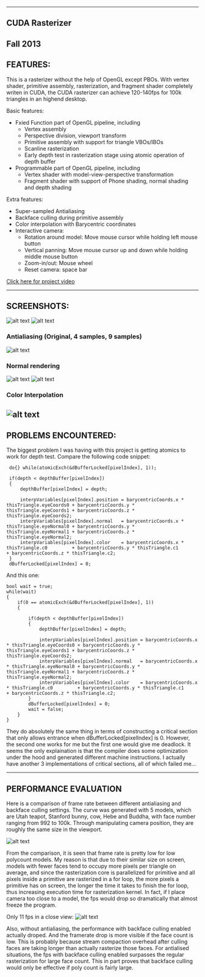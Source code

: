 -------------------------------------------------------------------------------
CUDA Rasterizer
-------------------------------------------------------------------------------
Fall 2013
-------------------------------------------------------------------------------

FEATURES:
-------------------------------------------------------------------------------
This is a rasterizer without the help of OpenGL except PBOs. With vertex shader, primitive assembly, rasterization, and fragment shader completely writen in CUDA, the CUDA rasterizer can achieve 120-140fps for 100k triangles in an highend desktop.

Basic features:

* Fxied Function part of OpenGL pipeline, including
  * Vertex assembly
  * Perspective division, viewport transform
  * Primitive assembly with support for triangle VBOs/IBOs
  * Scanline rasterization
  * Early depth test in rasterization stage using atomic operation of depth buffer
* Programmable part of OpenGL pipeline, including
  * Vertex shader with model-view-perspective transformation
  * Fragment shader with support of Phone shading, normal shading and depth shading

Extra features:

* Super-sampled Antialiasing
* Backface culling during primitive assembly
* Color interpolation with Barycentric coordinates
* Interactive camera:
  * Rotation around model: Move mouse cursor while holding left mouse button
  * Vertical panning: Move mouse cursor up and down while holding middle mouse button
  * Zoom-in/out: Mouse wheel
  * Reset camera: space bar


[Click here for project video](http://youtu.be/e5DsuHbJe00 )
 

-------------------------------------------------------------------------------
SCREENSHOTS:
-------------------------------------------------------------------------------
![alt text](renders/cow.bmp)
![alt text](renders/buddha.bmp)



### Antialiasing (Original, 4 samples, 9 samples)
![alt text](renders/buddhaAAA_close.bmp)

### Normal rendering
![alt text](renders/normalRenderingHebe.bmp)
![alt text](renders/normalRendering.bmp)

### Color Interpolation
![alt text](renders/colorInterpolation.bmp)
-------------------------------------------------------------------------------
PROBLEMS ENCOUNTERED:
-------------------------------------------------------------------------------
The biggest problem I was having with this project is getting atomics to work for depth test. Compare the following code snippet:


     do{} while(atomicExch(&dBufferLocked[pixelIndex], 1)); 
	
	 if(depth < depthBuffer[pixelIndex])
     {
         depthBuffer[pixelIndex] = depth;

	     interpVariables[pixelIndex].position = barycentricCoords.x * thisTriangle.eyeCoords0 + barycentricCoords.y * thisTriangle.eyeCoords1 + barycentricCoords.z * thisTriangle.eyeCoords2;						  
	     interpVariables[pixelIndex].normal   = barycentricCoords.x * thisTriangle.eyeNormal0 + barycentricCoords.y * thisTriangle.eyeNormal1 + barycentricCoords.z * thisTriangle.eyeNormal2; 
	     interpVariables[pixelIndex].color    = barycentricCoords.x * thisTriangle.c0         + barycentricCoords.y * thisTriangle.c1         + barycentricCoords.z * thisTriangle.c2; 
     }
	 dBufferLocked[pixelIndex] = 0;


And this one:




    bool wait = true;
	while(wait)
	{
		if(0 == atomicExch(&dBufferLocked[pixelIndex], 1))
		{
								   
			if(depth < depthBuffer[pixelIndex]) 
			{
				depthBuffer[pixelIndex] = depth;

				interpVariables[pixelIndex].position = barycentricCoords.x * thisTriangle.eyeCoords0 + barycentricCoords.y * thisTriangle.eyeCoords1 + barycentricCoords.z * thisTriangle.eyeCoords2;				  
				interpVariables[pixelIndex].normal   = barycentricCoords.x * thisTriangle.eyeNormal0 + barycentricCoords.y * thisTriangle.eyeNormal1 + barycentricCoords.z * thisTriangle.eyeNormal2; 
				interpVariables[pixelIndex].color    = barycentricCoords.x * thisTriangle.c0         + barycentricCoords.y * thisTriangle.c1         + barycentricCoords.z * thisTriangle.c2; 
			}
			dBufferLocked[pixelIndex] = 0;
			wait = false;
		}
	}


They do absolutely the same thing in terms of constructing a critical section that only allows entrance when dBufferLocked[pixelIndex] is 0. However, the second one works for me but the first one would give me deadlock.
It seems the only explaination is that the compiler does some optimization under the hood and generated different machine instructions. I actually have another 3 implementations of critical sections, all of which failed me...

-------------------------------------------------------------------------------
PERFORMANCE EVALUATION
-------------------------------------------------------------------------------
Here is a comparison of frame rate between different antialiasing and backface culling settings. The curve was generated with 5 models, which are Utah teapot, Stanford bunny, cow, Hebe and Buddha, with face number ranging from
992 to 100k. Through manipulating camera position, they are roughly the same size in the viewport. 

![alt text](Performance_comparison.png)

From the comparison, it is seen that frame rate is pretty low for low polycount models. My reason is that due to their similar size on screen, models with fewer faces tend to occupy more pixels per triangle on average, and since the rasterization core is parallelized for primitive and all pixels inside a primitive are rasterized in a for loop, the more pixels a primitive has on screen, the longer the time it takes to finish the for loop, thus increasing execution time for rasterization kernel. In fact, if I place camera too close to a model, the fps would drop so dramatically that almost freeze the program.

Only 11 fps in a close view:
![alt text](bunny_close.bmp)


Also, without antialiasing, the performance with backface culling enabled actually droped. And the framerate drop is more visible if the face count is low. This is probably because stream compaction overhead after culling faces are taking longer than actually rasterize those faces. For antialised situations, the fps with backface culling enabled surpasses the regular rasterization for large face count. This in part proves that backface culling would only be effective if poly count is fairly large.

